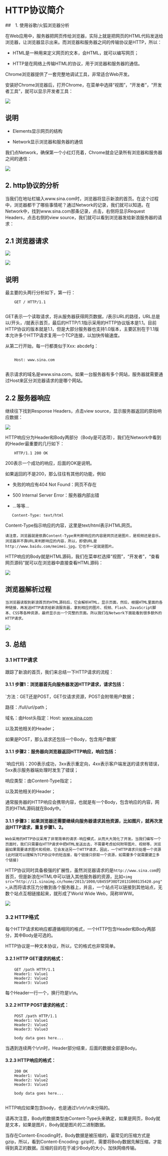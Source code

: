 
# HTTP协议简介

##　1. 使用谷歌/火狐浏览器分析


在Web应用中，服务器把网页传给浏览器，实际上就是把网页的HTML代码发送给浏览器，让浏览器显示出来。而浏览器和服务器之间的传输协议是HTTP，所以：

 - HTML是一种用来定义网页的文本，会HTML，就可以编写网页；
 

 - HTTP是在网络上传输HTML的协议，用于浏览器和服务器的通信。
 

Chrome浏览器提供了一套完整地调试工具，非常适合Web开发。


安装好Chrome浏览器后，打开Chrome，在菜单中选择“视图”，“开发者”，“开发者工具”，就可以显示开发者工具：

![](/assets/Snip20160908_1.png)


## 说明

 - Elements显示网页的结构
 
 - Network显示浏览器和服务器的通信
 
 
我们点Network，确保第一个小红灯亮着，Chrome就会记录所有浏览器和服务器之间的通信：

![](/assets/Snip20160908_2.png)

## 2. http协议的分析


当我们在地址栏输入www.sina.com时，浏览器将显示新浪的首页。在这个过程中，浏览器都干了哪些事情呢？通过Network的记录，我们就可以知道。在Network中，找到www.sina.com那条记录，点击，右侧将显示Request Headers，点击右侧的view source，我们就可以看到浏览器发给新浪服务器的请求：



## 2.1 浏览器请求


![](/assets/Snip20160908_3.png)

![](/assets/Snip20160908_5.png)



## 说明


最主要的头两行分析如下，第一行：

```
    GET / HTTP/1.1
    
```

GET表示一个读取请求，将从服务器获得网页数据，/表示URL的路径，URL总是以/开头，/就表示首页，最后的HTTP/1.1指示采用的HTTP协议版本是1.1。目前HTTP协议的版本就是1.1，但是大部分服务器也支持1.0版本，主要区别在于1.1版本允许多个HTTP请求复用一个TCP连接，以加快传输速度。
 
 
从第二行开始，每一行都类似于Xxx: abcdefg：

```

    Host: www.sina.com
    
```


表示请求的域名是www.sina.com。如果一台服务器有多个网站，服务器就需要通过Host来区分浏览器请求的是哪个网站。

## 2.2 服务器响应


继续往下找到Response Headers，点击view source，显示服务器返回的原始响应数据：

![](/assets/Snip20160908_6.png)


HTTP响应分为Header和Body两部分（Body是可选项），我们在Network中看到的Header最重要的几行如下：
```
    HTTP/1.1 200 OK
```

200表示一个成功的响应，后面的OK是说明。

如果返回的不是200，那么往往有其他的功能，例如

 - 失败的响应有404 Not Found：网页不存在

 - 500 Internal Server Error：服务器内部出错

 - ...等等...
 
```
   Content-Type: text/html
```

Content-Type指示响应的内容，这里是text/html表示HTML网页。


`请注意，浏览器就是依靠Content-Type来判断响应的内容是网页还是图片，是视频还是音乐。浏览器并不靠URL来判断响应的内容，所以，即使URL是http://www.baidu.com/meimei.jpg，它也不一定就是图片。`


HTTP响应的Body就是HTML源码，我们在菜单栏选择“视图”，“开发者”，“查看网页源码”就可以在浏览器中直接查看HTML源码：

![](/assets/Snip20160908_7.png)


## 浏览器解析过程

`当浏览器读取到新浪首页的HTML源码后，它会解析HTML，显示页面，然后，根据HTML里面的各种链接，再发送HTTP请求给新浪服务器，拿到相应的图片、视频、Flash、JavaScript脚本、CSS等各种资源，最终显示出一个完整的页面。所以我们在Network下面能看到很多额外的HTTP请求。`

![](/assets/Snip20160908_8.png)


##  3. 总结


### 3.1 HTTP请求


跟踪了新浪的首页，我们来总结一下HTTP请求的流程：

#### 3.1.1 步骤1：浏览器首先向服务器发送HTTP请求，请求包括：


`方法：GET还是POST，GET仅请求资源，POST会附带用户数据；

路径：/full/url/path；

域名：由Host头指定：Host: www.sina.com

以及其他相关的Header；

如果是POST，那么请求还包括一个Body，包含用户数据`

#### 3.1.1 步骤2：服务器向浏览器返回HTTP响应，响应包括：


`响应代码：200表示成功，3xx表示重定向，4xx表示客户端发送的请求有错误，5xx表示服务器端处理时发生了错误；

响应类型：由Content-Type指定；

以及其他相关的Header；

通常服务器的HTTP响应会携带内容，也就是有一个Body，包含响应的内容，网页的HTML源码就在Body中。`

#### 3.1.1 步骤3：如果浏览器还需要继续向服务器请求其他资源，比如图片，就再次发出HTTP请求，重复步骤1、2。

`Web采用的HTTP协议采用了非常简单的请求-响应模式，从而大大简化了开发。当我们编写一个页面时，我们只需要在HTTP请求中把HTML发送出去，不需要考虑如何附带图片、视频等，浏览器如果需要请求图片和视频，它会发送另一个HTTP请求，因此，一个HTTP请求只处理一个资源(此时就可以理解为TCP协议中的短连接，每个链接只获取一个资源，如需要多个就需要建立多个链接)`


HTTP协议同时具备极强的扩展性，虽然浏览器请求的是`http://www.sina.com`的首页，但是新浪在HTML中可以链入其他服务器的资源，比如`<img src="http://i1.sinaimg.cn/home/2013/1008/U8455P30DT20131008135420.png">`,从而将请求压力分散到各个服务器上，并且，一个站点可以链接到其他站点，无数个站点互相链接起来，就形成了World Wide Web，简称WWW。

![](/assets/Snip20160908_9.png)


### 3.2 HTTP格式


每个HTTP请求和响应都遵循相同的格式，一个HTTP包含Header和Body两部分，其中Body是可选的。

HTTP协议是一种文本协议，所以，它的格式也非常简单。

#### 3.2.1 HTTP GET请求的格式：

```
    GET /path HTTP/1.1
    Header1: Value1
    Header2: Value2
    Header3: Value3
```

每个Header一行一个，换行符是\r\n。

#### 3.2.2 HTTP POST请求的格式：

```
    POST /path HTTP/1.1
    Header1: Value1
    Header2: Value2
    Header3: Value3

    body data goes here...
```


当遇到连续两个\r\n时，Header部分结束，后面的数据全部是Body。

#### 3.2.3 HTTP响应的格式：

```
    200 OK
    Header1: Value1
    Header2: Value2
    Header3: Value3

    body data goes here...
    
```


HTTP响应如果包含body，也是通过\r\n\r\n来分隔的。

请再次注意，Body的数据类型由Content-Type头来确定，如果是网页，Body就是文本，如果是图片，Body就是图片的二进制数据。

当存在Content-Encoding时，Body数据是被压缩的，最常见的压缩方式是gzip，所以，看到Content-Encoding: gzip时，需要将Body数据先解压缩，才能得到真正的数据。压缩的目的在于减少Body的大小，加快网络传输。